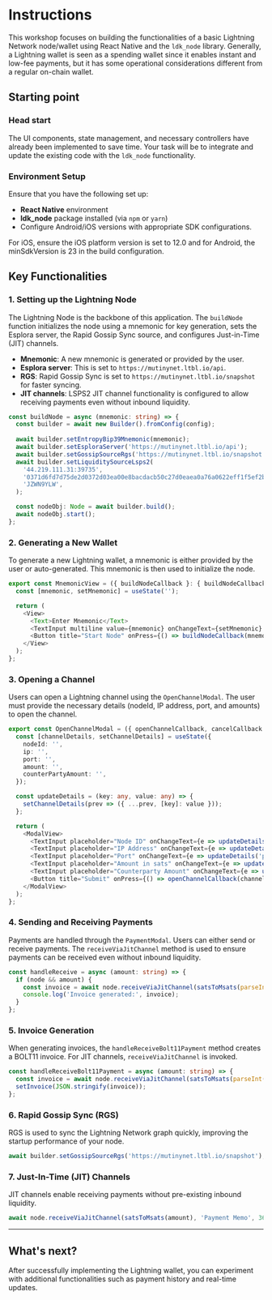 
# Instructions

This workshop focuses on building the functionalities of a basic Lightning Network node/wallet using React Native and the `ldk_node` library. Generally, a Lightning wallet is seen as a spending wallet since it enables instant and low-fee payments, but it has some operational considerations different from a regular on-chain wallet.

## Starting point

### Head start

The UI components, state management, and necessary controllers have already been implemented to save time. Your task will be to integrate and update the existing code with the `ldk_node` functionality.

### Environment Setup

Ensure that you have the following set up:
- **React Native** environment
- **ldk_node** package installed (via `npm` or `yarn`)
- Configure Android/iOS versions with appropriate SDK configurations.

For iOS, ensure the iOS platform version is set to 12.0 and for Android, the minSdkVersion is 23 in the build configuration.

## Key Functionalities

### 1. Setting up the Lightning Node

The Lightning Node is the backbone of this application. The `buildNode` function initializes the node using a mnemonic for key generation, sets the Esplora server, the Rapid Gossip Sync source, and configures Just-in-Time (JIT) channels.

- **Mnemonic**: A new mnemonic is generated or provided by the user.
- **Esplora server**: This is set to `https://mutinynet.ltbl.io/api`.
- **RGS**: Rapid Gossip Sync is set to `https://mutinynet.ltbl.io/snapshot` for faster syncing.
- **JIT channels**: LSPS2 JIT channel functionality is configured to allow receiving payments even without inbound liquidity.

```typescript
const buildNode = async (mnemonic: string) => {
  const builder = await new Builder().fromConfig(config);
  
  await builder.setEntropyBip39Mnemonic(mnemonic);
  await builder.setEsploraServer('https://mutinynet.ltbl.io/api');
  await builder.setGossipSourceRgs('https://mutinynet.ltbl.io/snapshot');
  await builder.setLiquiditySourceLsps2(
    '44.219.111.31:39735',
    '0371d6fd7d75de2d0372d03ea00e8bacdacb50c27d0eaea0a76a0622eff1f5ef2b',
    'JZWN9YLW',
  );

  const nodeObj: Node = await builder.build();
  await nodeObj.start();
};
```

### 2. Generating a New Wallet

To generate a new Lightning wallet, a mnemonic is either provided by the user or auto-generated. This mnemonic is then used to initialize the node.

```typescript
export const MnemonicView = ({ buildNodeCallback }: { buildNodeCallback: Function }) => {
  const [mnemonic, setMnemonic] = useState('');

  return (
    <View>
      <Text>Enter Mnemonic</Text>
      <TextInput multiline value={mnemonic} onChangeText={setMnemonic} />
      <Button title="Start Node" onPress={() => buildNodeCallback(mnemonic)} />
    </View>
  );
};
```

### 3. Opening a Channel

Users can open a Lightning channel using the `OpenChannelModal`. The user must provide the necessary details (nodeId, IP address, port, and amounts) to open the channel.

```typescript
export const OpenChannelModal = ({ openChannelCallback, cancelCallback }) => {
  const [channelDetails, setChannelDetails] = useState({
    nodeId: '',
    ip: '',
    port: '',
    amount: '',
    counterPartyAmount: '',
  });

  const updateDetails = (key: any, value: any) => {
    setChannelDetails(prev => ({ ...prev, [key]: value }));
  };

  return (
    <ModalView>
      <TextInput placeholder="Node ID" onChangeText={e => updateDetails('nodeId', e)} />
      <TextInput placeholder="IP Address" onChangeText={e => updateDetails('ip', e)} />
      <TextInput placeholder="Port" onChangeText={e => updateDetails('port', e)} />
      <TextInput placeholder="Amount in sats" onChangeText={e => updateDetails('amount', e)} />
      <TextInput placeholder="Counterparty Amount" onChangeText={e => updateDetails('counterPartyAmount', e)} />
      <Button title="Submit" onPress={() => openChannelCallback(channelDetails)} />
    </ModalView>
  );
};
```

### 4. Sending and Receiving Payments

Payments are handled through the `PaymentModal`. Users can either send or receive payments. The `receiveViaJitChannel` method is used to ensure payments can be received even without inbound liquidity.

```typescript
const handleReceive = async (amount: string) => {
  if (node && amount) {
    const invoice = await node.receiveViaJitChannel(satsToMsats(parseInt(amount, 10)), 'test', 3600);
    console.log('Invoice generated:', invoice);
  }
};
```

### 5. Invoice Generation

When generating invoices, the `handleReceiveBolt11Payment` method creates a BOLT11 invoice. For JIT channels, `receiveViaJitChannel` is invoked.

```typescript
const handleReceiveBolt11Payment = async (amount: string) => {
  const invoice = await node.receiveViaJitChannel(satsToMsats(parseInt(amount, 10)), 'test', 3600);
  setInvoice(JSON.stringify(invoice));
};
```

### 6. Rapid Gossip Sync (RGS)

RGS is used to sync the Lightning Network graph quickly, improving the startup performance of your node.

```typescript
await builder.setGossipSourceRgs('https://mutinynet.ltbl.io/snapshot');
```

### 7. Just-In-Time (JIT) Channels

JIT channels enable receiving payments without pre-existing inbound liquidity.

```typescript
await node.receiveViaJitChannel(satsToMsats(amount), 'Payment Memo', 3600);
```

---

## What's next?

After successfully implementing the Lightning wallet, you can experiment with additional functionalities such as payment history and real-time updates.
